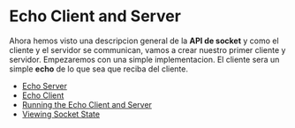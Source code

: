 # Echo Client and Server

Ahora hemos visto una descripcion general de la **API de socket** y como el cliente y el servidor se communican, vamos a crear nuestro primer cliente y servidor. Empezaremos con una simple implementacion. El cliente sera un simple **echo** de lo que sea que reciba del cliente.

- [Echo Server]()
- [Echo Client]()
- [Running the Echo Client and Server]()
- [Viewing Socket State]()
